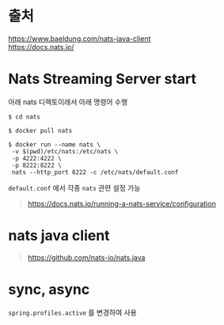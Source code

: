 # 출처 

<https://www.baeldung.com/nats-java-client>  
<https://docs.nats.io/>  

# Nats Streaming Server start

아래 nats 디렉토이레서 아래 명령어 수행

```shell
$ cd nats
 
$ docker pull nats

$ docker run --name nats \
 -v $(pwd)/etc/nats:/etc/nats \
 -p 4222:4222 \
 -p 8222:8222 \
 nats --http_port 8222 -c /etc/nats/default.conf
```

`default.conf` 에서 각종 `nats` 관련 설정 가능
> <https://docs.nats.io/running-a-nats-service/configuration>

# nats java client

> <https://github.com/nats-io/nats.java>

# sync, async

`spring.profiles.active` 를 변경하여 사용
